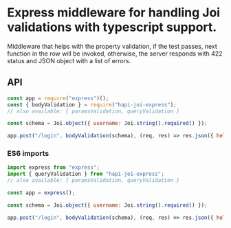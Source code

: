 # Express middleware for handling Joi validations with typescript support.

Middleware that helps with the property validation, if the test passes, next function in the row will be invoked, otherwise, the server responds with 422 status and JSON object with a list of errors.

## API

```js
const app = require("express")();
const { bodyValidation } = require("hapi-joi-express");
// also available: { paramsValidation, queryValidation }

const schema = Joi.object({ username: Joi.string().required() });

app.post("/login", bodyValidation(schema), (req, res) => res.json({ hello: "world" }));
```

### ES6 imports

```js
import express from "express";
import { queryValidation } from "hapi-joi-express";
// also available: { paramsValidation, queryValidation }

const app = express();

const schema = Joi.object({ username: Joi.string().required() });

app.post("/login", bodyValidation(schema), (req, res) => res.json({ hello: "world" }));
```
